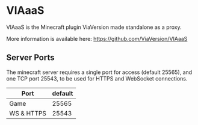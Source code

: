 # VIAaaS
VIAaaS is the Minecraft plugin ViaVersion made standalone as a proxy.

More information is available here: https://github.com/ViaVersion/VIAaaS

## Server Ports
The minecraft server requires a single port for access (default 25565), and one TCP port 25543, to be used for HTTPS and WebSocket connections.

| Port       | default |
|------------|---------|
| Game       | 25565   |
| WS & HTTPS | 25543   |
